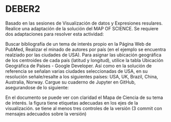 # DEBER2
Basado en las sesiones de Visualización de datos y Expresiones resulares. Realice una adaptación de la solución del MAP OF SCIENCE. Se requiere dos adaptaciones para resolver esta actividad:

Buscar bibliografía de un tema de interés propio en la Página Web de PubMed, Realizar el minado de autores por país (en el ejemplo se encuentra realziado por las ciudades de USA). Para asignar las ubicación geográfica de los centroides de cada país (latitud y longitud), utilice la tabla Ubicación Geográfica de Países - Google Developer. Así como en la solución de referencia se señalan varias ciudades seleccionadas de USA, en su resolución señale/resalte a los siguientes países: USA, UK, Brazil, China, Australia, Norway.
Cargue su cuaderno de Jupyter en GitHub, asegurandose de lo siguiente:

En el documento se puede ver con claridad el Mapa de Ciencia de su tema de interés. la figura tiene etiquetas adecuadas en los ejes de la visualización. se tiene al menos tres controles de la versión (3 commit con mensajes adecuados sobre la versión)
